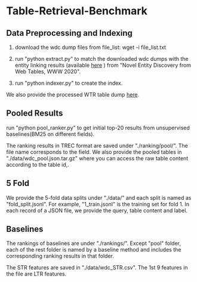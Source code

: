 # Table-Retrieval-Benchmark

## Data Preprocessing and Indexing

1. download the wdc dump files from file_list:
      wget -i file_list.txt
     
3. run "python extract.py" to match the downloaded wdc dumps with the entity linking results (available [here](https://zenodo.org/record/3627274#.YD31RS2cbcI) ) from "Novel Entity Discovery from Web Tables, WWW 2020".
4. run "python indexer.py" to create the index.

We also provide the processed WTR table dump [here](http://www.cse.lehigh.edu/~brian/data/WTR_tables.tar.gz).

## Pooled Results

run "python pool_ranker.py" to get initial top-20 results from unsupervised baselines(BM25 on different fields).

The ranking results in TREC format are saved under "./ranking/pool/". The file name corresponds to the field.
We also provide the pooled tables in "./data/wdc_pool.json.tar.gz" where you can access the raw table content according to the table id,.


## 5 Fold

We provide the 5-fold data splits under "./data/" and each split is named as "fold_split.jsonl". For example, "1_train.jsonl" is the training set for fold 1. In each record of a JSON file, we provide the query, table content and label.

## Baselines

The rankings of baselines are under "./rankings/". Except "pool" folder, each of the rest folder is named by a baseline method and includes the corresponding ranking results in that folder.

The STR features are saved in "./data/wdc_STR.csv". The 1st 9 features in the file are LTR features.
